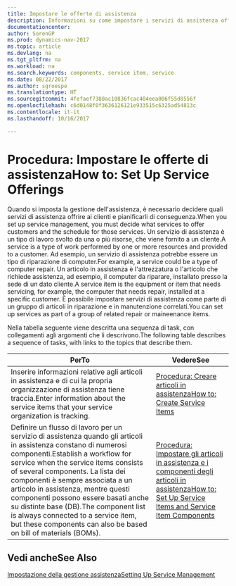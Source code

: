 ```yaml
---
title: Impostare le offerte di assistenza
description: Informazioni su come impostare i servizi di assistenza offerti ai clienti.
documentationcenter: 
author: SorenGP
ms.prod: dynamics-nav-2017
ms.topic: article
ms.devlang: na
ms.tgt_pltfrm: na
ms.workload: na
ms.search.keywords: components, service item, service
ms.date: 08/22/2017
ms.author: sgroespe
ms.translationtype: HT
ms.sourcegitcommit: 4fefaef7380ac10836fcac404eea006f55d8556f
ms.openlocfilehash: c6d0148f0f3636126121e933515c6325ad54813c
ms.contentlocale: it-it
ms.lasthandoff: 10/16/2017

---
```


# <a name="how-to-set-up-service-offerings"></a><span data-ttu-id="ac0b5-103">Procedura: Impostare le offerte di assistenza</span><span class="sxs-lookup"><span data-stu-id="ac0b5-103">How to: Set Up Service Offerings</span></span>
<span data-ttu-id="ac0b5-104">Quando si imposta la gestione dell'assistenza, è necessario decidere quali servizi di assistenza offrire ai clienti e pianificarli di conseguenza.</span><span class="sxs-lookup"><span data-stu-id="ac0b5-104">When you set up service management, you must decide what services to offer customers and the schedule for those services.</span></span> <span data-ttu-id="ac0b5-105">Un servizio di assistenza è un tipo di lavoro svolto da una o più risorse, che viene fornito a un cliente.</span><span class="sxs-lookup"><span data-stu-id="ac0b5-105">A service is a type of work performed by one or more resources and provided to a customer.</span></span> <span data-ttu-id="ac0b5-106">Ad esempio, un servizio di assistenza potrebbe essere un tipo di riparazione di computer.</span><span class="sxs-lookup"><span data-stu-id="ac0b5-106">For example, a service could be a type of computer repair.</span></span> <span data-ttu-id="ac0b5-107">Un articolo in assistenza è l'attrezzatura o l'articolo che richiede assistenza, ad esempio, il computer da riparare, installato presso la sede di un dato cliente.</span><span class="sxs-lookup"><span data-stu-id="ac0b5-107">A service item is the equipment or item that needs servicing, for example, the computer that needs repair, installed at a specific customer.</span></span> <span data-ttu-id="ac0b5-108">È possibile impostare servizi di assistenza come parte di un gruppo di articoli in riparazione e in manutenzione correlati.</span><span class="sxs-lookup"><span data-stu-id="ac0b5-108">You can set up services as part of a group of related repair or maineenance items.</span></span>  
  
<span data-ttu-id="ac0b5-109">Nella tabella seguente viene descritta una sequenza di task, con collegamenti agli argomenti che li descrivono.</span><span class="sxs-lookup"><span data-stu-id="ac0b5-109">The following table describes a sequence of tasks, with links to the topics that describe them.</span></span>  
  
|<span data-ttu-id="ac0b5-110">**Per**</span><span class="sxs-lookup"><span data-stu-id="ac0b5-110">**To**</span></span>|<span data-ttu-id="ac0b5-111">**Vedere**</span><span class="sxs-lookup"><span data-stu-id="ac0b5-111">**See**</span></span>|  
|------------|-------------|  
|<span data-ttu-id="ac0b5-112">Inserire informazioni relative agli articoli in assistenza e di cui la propria organizzazione di assistenza tiene traccia.</span><span class="sxs-lookup"><span data-stu-id="ac0b5-112">Enter information about the service items that your service organization is tracking.</span></span>|[<span data-ttu-id="ac0b5-113">Procedura: Creare articoli in assistenza</span><span class="sxs-lookup"><span data-stu-id="ac0b5-113">How to: Create Service Items</span></span>](service-how-to-create-service-items.md)|  
|<span data-ttu-id="ac0b5-114">Definire un flusso di lavoro per un servizio di assistenza quando gli articoli in assistenza constano di numerosi componenti.</span><span class="sxs-lookup"><span data-stu-id="ac0b5-114">Establish a workflow for service when the service items consists of several components.</span></span> <span data-ttu-id="ac0b5-115">La lista dei componenti è sempre associata a un articolo in assistenza, mentre questi componenti possono essere basati anche su distinte base (DB).</span><span class="sxs-lookup"><span data-stu-id="ac0b5-115">The component list is always connected to a service item, but these components can also be based on bill of materials (BOMs).</span></span>|[<span data-ttu-id="ac0b5-116">Procedura: Impostare gli articoli in assistenza e i componenti degli articoli in assistenza</span><span class="sxs-lookup"><span data-stu-id="ac0b5-116">How to: Set Up Service Items and Service Item Components</span></span>](service-how-setup-service-items.md)|  
  
## <a name="see-also"></a><span data-ttu-id="ac0b5-117">Vedi anche</span><span class="sxs-lookup"><span data-stu-id="ac0b5-117">See Also</span></span>  
[<span data-ttu-id="ac0b5-118">Impostazione della gestione assistenza</span><span class="sxs-lookup"><span data-stu-id="ac0b5-118">Setting Up Service Management</span></span>](service-setup-service.md)   
